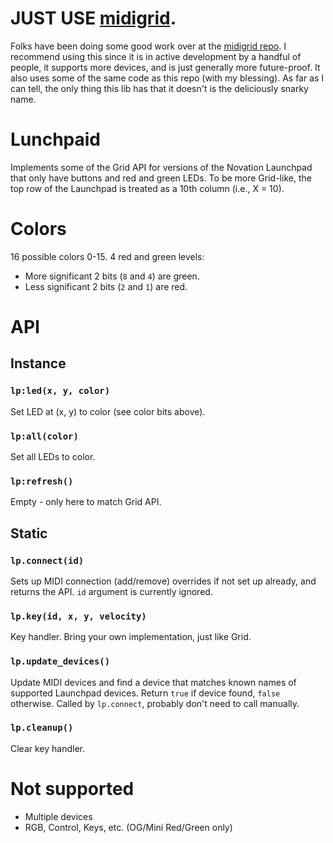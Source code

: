 # JUST USE [midigrid](https://github.com/miker2049/midigrid).
Folks have been doing some good work over at the 
[midigrid repo](https://github.com/miker2049/midigrid).
I recommend using this since it is in active development by a handful of
people, it supports more devices, and is just generally more future-proof. It
also uses some of the same code as this repo (with my blessing). As far as
I can tell, the only thing this lib has that it doesn't is the deliciously
snarky name.

# Lunchpaid
Implements some of the Grid API for versions of the Novation Launchpad that
only have buttons and red and green LEDs. To be more Grid-like, the top row
of the Launchpad is treated as a 10th column (i.e., X = 10).

# Colors
16 possible colors 0-15. 4 red and green levels:

* More significant 2 bits (`8` and `4`) are green.
* Less significant 2 bits (`2` and `1`) are red.

# API

## Instance

### `lp:led(x, y, color)`
Set LED at (x, y) to color (see color bits above).

### `lp:all(color)`
Set all LEDs to color.

### `lp:refresh()`
Empty - only here to match Grid API.

## Static

### `lp.connect(id)`
Sets up MIDI connection (add/remove) overrides if not set up already, and
returns the API. `id` argument is currently ignored.

### `lp.key(id, x, y, velocity)`
Key handler. Bring your own implementation, just like Grid.

### `lp.update_devices()`
Update MIDI devices and find a device that matches known names of supported
Launchpad devices. Return `true` if device found, `false` otherwise. Called
by `lp.connect`, probably don't need to call manually.

### `lp.cleanup()`
Clear key handler.


# Not supported
* Multiple devices 
* RGB, Control, Keys, etc. (OG/Mini Red/Green only)

